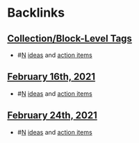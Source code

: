 
# Backlinks
## [Collection/Block-Level Tags](<Collection/Block-Level Tags.md>)
- #[N](<N.md>) [ideas](<ideas.md>) and [action items](<action items.md>)

## [February 16th, 2021](<February 16th, 2021.md>)
- #[N](<N.md>) [ideas](<ideas.md>) and [action items](<action items.md>)

## [February 24th, 2021](<February 24th, 2021.md>)
- #[N](<N.md>) [ideas](<ideas.md>) and [action items](<action items.md>)

